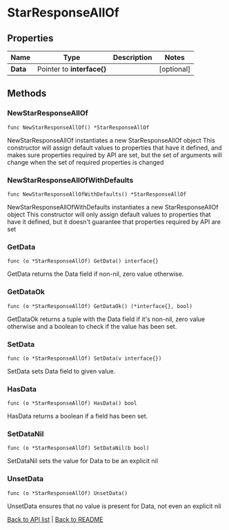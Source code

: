 # StarResponseAllOf

## Properties

Name | Type | Description | Notes
------------ | ------------- | ------------- | -------------
**Data** | Pointer to **interface{}** |  | [optional] 

## Methods

### NewStarResponseAllOf

`func NewStarResponseAllOf() *StarResponseAllOf`

NewStarResponseAllOf instantiates a new StarResponseAllOf object
This constructor will assign default values to properties that have it defined,
and makes sure properties required by API are set, but the set of arguments
will change when the set of required properties is changed

### NewStarResponseAllOfWithDefaults

`func NewStarResponseAllOfWithDefaults() *StarResponseAllOf`

NewStarResponseAllOfWithDefaults instantiates a new StarResponseAllOf object
This constructor will only assign default values to properties that have it defined,
but it doesn't guarantee that properties required by API are set

### GetData

`func (o *StarResponseAllOf) GetData() interface{}`

GetData returns the Data field if non-nil, zero value otherwise.

### GetDataOk

`func (o *StarResponseAllOf) GetDataOk() (*interface{}, bool)`

GetDataOk returns a tuple with the Data field if it's non-nil, zero value otherwise
and a boolean to check if the value has been set.

### SetData

`func (o *StarResponseAllOf) SetData(v interface{})`

SetData sets Data field to given value.

### HasData

`func (o *StarResponseAllOf) HasData() bool`

HasData returns a boolean if a field has been set.

### SetDataNil

`func (o *StarResponseAllOf) SetDataNil(b bool)`

 SetDataNil sets the value for Data to be an explicit nil

### UnsetData
`func (o *StarResponseAllOf) UnsetData()`

UnsetData ensures that no value is present for Data, not even an explicit nil

[Back to API list](../README.md#documentation-for-api-endpoints) | [Back to README](../README.md)



